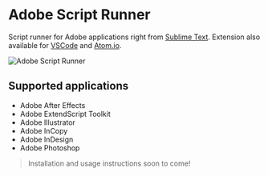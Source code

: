 # Adobe Script Runner

Script runner for Adobe applications right from [Sublime Text](https://www.sublimetext.com). Extension also available for [VSCode](https://marketplace.visualstudio.com/items?itemName=renderTom.adobe-script-runner) and [Atom.io](https://atom.io/packages/adobe-script-runner).

![Adobe Script Runner](/resources/Adobe-Script-Runner.gif)

## Supported applications

- Adobe After Effects
- Adobe ExtendScript Toolkit
- Adobe Illustrator
- Adobe InCopy
- Adobe InDesign
- Adobe Photoshop

> Installation and usage instructions soon to come!